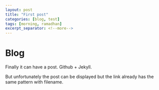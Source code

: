 ```yaml
---
layout: post
title: "First post"
categories: [blog, test]
tags: [morning, ramadhan]
excerpt_separator: <!--more-->
---
```


# Blog

Finally it can have a post. Github + Jekyll.
<!--more-->
But unfortunately the post can be displayed but the link already has the same pattern with filename.
